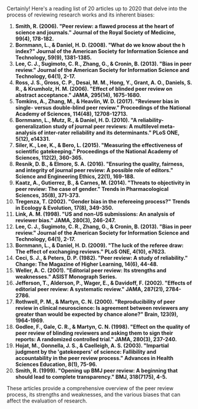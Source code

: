 Certainly! Here's a reading list of 20 articles up to 2020 that delve into the process of reviewing research works and its inherent biases:

1. **Smith, R. (2006). "Peer review: a flawed process at the heart of science and journals." Journal of the Royal Society of Medicine, 99(4), 178-182.**
2. **Bornmann, L., & Daniel, H. D. (2008). "What do we know about the h index?" Journal of the American Society for Information Science and Technology, 59(9), 1381-1385.**
3. **Lee, C. J., Sugimoto, C. R., Zhang, G., & Cronin, B. (2013). "Bias in peer review." Journal of the American Society for Information Science and Technology, 64(1), 2-17.**
4. **Ross, J. S., Gross, C. P., Desai, M. M., Hong, Y., Grant, A. O., Daniels, S. R., & Krumholz, H. M. (2006). "Effect of blinded peer review on abstract acceptance." JAMA, 295(14), 1675-1680.**
5. **Tomkins, A., Zhang, M., & Heavlin, W. D. (2017). "Reviewer bias in single- versus double-blind peer review." Proceedings of the National Academy of Sciences, 114(48), 12708-12713.**
6. **Bornmann, L., Mutz, R., & Daniel, H. D. (2010). "A reliability-generalization study of journal peer reviews: A multilevel meta-analysis of inter-rater reliability and its determinants." PLoS ONE, 5(12), e14331.**
7. **Siler, K., Lee, K., & Bero, L. (2015). "Measuring the effectiveness of scientific gatekeeping." Proceedings of the National Academy of Sciences, 112(2), 360-365.**
8. **Resnik, D. B., & Elmore, S. A. (2016). "Ensuring the quality, fairness, and integrity of journal peer review: A possible role of editors." Science and Engineering Ethics, 22(1), 169-188.**
9. **Kaatz, A., Gutierrez, B., & Carnes, M. (2014). "Threats to objectivity in peer review: The case of gender." Trends in Pharmacological Sciences, 35(8), 371-373.**
10. **Tregenza, T. (2002). "Gender bias in the refereeing process?" Trends in Ecology & Evolution, 17(8), 349-350.**
11. **Link, A. M. (1998). "US and non-US submissions: An analysis of reviewer bias." JAMA, 280(3), 246-247.**
12. **Lee, C. J., Sugimoto, C. R., Zhang, G., & Cronin, B. (2013). "Bias in peer review." Journal of the American Society for Information Science and Technology, 64(1), 2-17.**
13. **Bornmann, L., & Daniel, H. D. (2009). "The luck of the referee draw: The effect of exchanging reviews." PLoS ONE, 4(10), e7623.**
14. **Ceci, S. J., & Peters, D. P. (1982). "Peer review: A study of reliability." Change: The Magazine of Higher Learning, 14(6), 44-48.**
15. **Weller, A. C. (2001). "Editorial peer review: Its strengths and weaknesses." ASIST Monograph Series.**
16. **Jefferson, T., Alderson, P., Wager, E., & Davidoff, F. (2002). "Effects of editorial peer review: A systematic review." JAMA, 287(21), 2784-2786.**
17. **Rothwell, P. M., & Martyn, C. N. (2000). "Reproducibility of peer review in clinical neuroscience: Is agreement between reviewers any greater than would be expected by chance alone?" Brain, 123(9), 1964-1969.**
18. **Godlee, F., Gale, C. R., & Martyn, C. N. (1998). "Effect on the quality of peer review of blinding reviewers and asking them to sign their reports: A randomized controlled trial." JAMA, 280(3), 237-240.**
19. **Hojat, M., Gonnella, J. S., & Caelleigh, A. S. (2003). "Impartial judgment by the 'gatekeepers' of science: Fallibility and accountability in the peer review process." Advances in Health Sciences Education, 8(1), 75-96.**
20. **Smith, R. (1999). "Opening up BMJ peer review: A beginning that should lead to complete transparency." BMJ, 318(7175), 4-5.**

These articles provide a comprehensive overview of the peer review process, its strengths and weaknesses, and the various biases that can affect the evaluation of research.